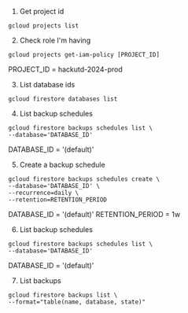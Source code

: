 1. Get project id

```
gcloud projects list
```

2. Check role I'm having

```
gcloud projects get-iam-policy [PROJECT_ID]
```

PROJECT_ID = hackutd-2024-prod

3. List database ids

```
gcloud firestore databases list
```

4. List backup schedules

```
gcloud firestore backups schedules list \
--database='DATABASE_ID'
```

DATABASE_ID = '(default)'

5. Create a backup schedule

```
gcloud firestore backups schedules create \
--database='DATABASE_ID' \
--recurrence=daily \
--retention=RETENTION_PERIOD
```

DATABASE_ID = '(default)'
RETENTION_PERIOD = 1w

6. List backup schedules

```
gcloud firestore backups schedules list \
--database='DATABASE_ID'
```

DATABASE_ID = '(default)'

7. List backups

```
gcloud firestore backups list \
--format="table(name, database, state)"
```

